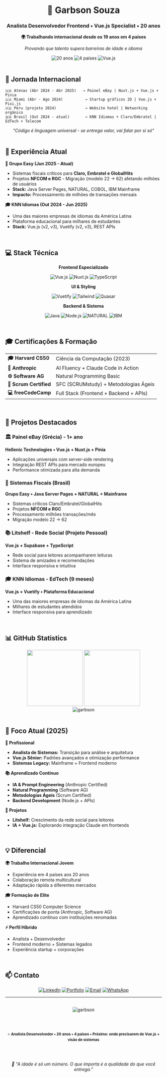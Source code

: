 <div align="center">
  <h1>👋 Garbson Souza</h1>
  <h3>Analista Desenvolvedor Frontend • Vue.js Specialist • 20 anos</h3>
  
  <p><strong>🌍 Trabalhando internacional desde os 19 anos em 4 países</strong></p>
  <p><em>Provando que talento supera barreiras de idade e idioma</em></p>
  
  <div>
    <img src="https://img.shields.io/badge/Idade-20%20anos-blue?style=for-the-badge" alt="20 anos"/>
    <img src="https://img.shields.io/badge/Países-4-green?style=for-the-badge" alt="4 países"/>
    <img src="https://img.shields.io/badge/Vue.js-Specialist-4FC08D?style=for-the-badge&logo=vue.js&logoColor=white" alt="Vue.js"/>
  </div>
</div>

<br>

## 🚀 Jornada Internacional

```
🇬🇷 Atenas (Abr 2024 - Abr 2025)   → Painel eBay | Nuxt.js + Vue.js + Pinia
🇺🇸 Miami (Abr - Ago 2024)          → Startup gráficos 2D | Vue.js + Pixi.js  
🇵🇪 Peru (projeto 2024)             → Website hotel | Networking orgânico
🇧🇷 Brasil (Out 2024 - atual)       → KNN Idiomas + Claro/Embratel | EdTech + Telecom
```

<div align="center">
  <em>"Código é linguagem universal - se entrega valor, vai falar por si só"</em>
</div>

<br>

## 🎯 Experiência Atual

**💼 Grupo Easy (Jun 2025 - Atual)**
- Sistemas fiscais críticos para **Claro, Embratel e GlobalHits**
- Projetos **NFCOM e RGC** - Migração (modelo 22 → 62) afetando milhões de usuários
- **Stack:** Java Server Pages, NATURAL, COBOL, IBM Mainframe
- **Impacto:** Processamento de milhões de transações mensais

**🎓 KNN Idiomas (Out 2024 - Jun 2025)**
- Uma das maiores empresas de idiomas da América Latina
- Plataforma educacional para milhares de estudantes
- **Stack:** Vue.js (v2, v3), Vuetify (v2, v3), REST APIs

<br>

## 💻 Stack Técnica

<div align="center">
  
**Frontend Especializado**
  
![Vue.js](https://img.shields.io/badge/Vue.js-4FC08D?style=for-the-badge&logo=vue.js&logoColor=white)
![Nuxt.js](https://img.shields.io/badge/Nuxt.js-00C58E?style=for-the-badge&logo=nuxt.js&logoColor=white)
![TypeScript](https://img.shields.io/badge/TypeScript-3178C6?style=for-the-badge&logo=typescript&logoColor=white)

**UI & Styling**

![Vuetify](https://img.shields.io/badge/Vuetify-1867C0?style=for-the-badge&logo=vuetify&logoColor=white)
![Tailwind](https://img.shields.io/badge/Tailwind_CSS-38B2AC?style=for-the-badge&logo=tailwind-css&logoColor=white)
![Quasar](https://img.shields.io/badge/Quasar-1976D2?style=for-the-badge&logo=quasar&logoColor=white)

**Backend & Sistema**

![Java](https://img.shields.io/badge/Java-ED8B00?style=for-the-badge&logo=openjdk&logoColor=white)
![Node.js](https://img.shields.io/badge/Node.js-43853D?style=for-the-badge&logo=node.js&logoColor=white)
![NATURAL](https://img.shields.io/badge/NATURAL-005CA5?style=for-the-badge)
![IBM](https://img.shields.io/badge/IBM_Mainframe-006699?style=for-the-badge)

</div>

<br>

## 🎓 Certificações & Formação

<table align="center">
  <tr>
    <td><strong>🎓 Harvard CS50</strong></td>
    <td>Ciência da Computação (2023)</td>
  </tr>
  <tr>
    <td><strong>🤖 Anthropic</strong></td>
    <td>AI Fluency + Claude Code in Action</td>
  </tr>
  <tr>
    <td><strong>⚙️ Software AG</strong></td>
    <td>Natural Programming Basic</td>
  </tr>
  <tr>
    <td><strong>🔄 Scrum Certified</strong></td>
    <td>SFC (SCRUMstudy) + Metodologias Ágeis</td>
  </tr>
  <tr>
    <td><strong>💻 freeCodeCamp</strong></td>
    <td>Full Stack (Frontend + Backend + APIs)</td>
  </tr>
</table>

<br>

## 🌟 Projetos Destacados

### 🏛️ **Painel eBay (Grécia) - 1+ ano**
**Hellenic Technologies • Vue.js + Nuxt.js + Pinia**
- Aplicações universais com server-side rendering
- Integração REST APIs para mercado europeu
- Performance otimizada para alta demanda

### 🏢 **Sistemas Fiscais (Brasil)**
**Grupo Easy • Java Server Pages + NATURAL + Mainframe**
- Sistemas críticos Claro/Embratel/GlobalHits
- Projetos **NFCOM e RGC**
- Processamento milhões transações/mês
- Migração modelo 22 → 62

### 📚 **Litshelf - Rede Social (Projeto Pessoal)**
**Vue.js + Supabase + TypeScript**
- Rede social para leitores acompanharem leituras
- Sistema de amizades e recomendações
- Interface responsiva e intuitiva

### 🎓 **KNN Idiomas - EdTech (9 meses)**
**Vue.js + Vuetify • Plataforma Educacional**
- Uma das maiores empresas de idiomas da América Latina
- Milhares de estudantes atendidos
- Interface responsiva para aprendizado

<br>

## 📊 GitHub Statistics

<div align="center">
  <img height="180em" src="https://github-readme-stats.vercel.app/api?username=garbson&show_icons=true&theme=tokyonight&include_all_commits=true&count_private=true"/>
  <img height="180em" src="https://github-readme-stats.vercel.app/api/top-langs/?username=garbson&layout=compact&langs_count=7&theme=tokyonight"/>
</div>

<div align="center">
  <img src="https://github-readme-streak-stats.herokuapp.com/?user=garbson&theme=tokyonight" alt="garbson"/>
</div>

<br>

## 🎯 Foco Atual (2025)

**💼 Profissional**
- **Analista de Sistemas:** Transição para análise e arquitetura
- **Vue.js Sênior:** Padrões avançados e otimização performance
- **Sistemas Legacy:** Mainframe + Frontend moderno

**📚 Aprendizado Contínuo**
- **IA & Prompt Engineering** (Anthropic Certified)
- **Natural Programming** (Software AG)
- **Metodologias Ágeis** (Scrum Certified)
- **Backend Development** (Node.js + APIs)

**🚀 Projetos**
- **Litshelf:** Crescimento da rede social para leitores
- **IA + Vue.js:** Explorando integração Claude em frontends

<br>

## 💡 Diferencial

**🌍 Trabalho Internacional Jovem**
- Experiência em 4 países aos 20 anos
- Colaboração remota multicultural
- Adaptação rápida a diferentes mercados

**🎓 Formação de Elite**
- Harvard CS50 Computer Science
- Certificações de ponta (Anthropic, Software AG)
- Aprendizado contínuo com instituições renomadas

**⚡ Perfil Híbrido**
- Analista + Desenvolvedor
- Frontend moderno + Sistemas legados  
- Experiência startup + corporações

<br>

## 📫 Contato

<div align="center">
  
[![LinkedIn](https://img.shields.io/badge/LinkedIn-0077B5?style=for-the-badge&logo=linkedin&logoColor=white)](https://www.linkedin.com/in/garbsonsouza-0744a825a/)
[![Portfolio](https://img.shields.io/badge/Portfolio-000000?style=for-the-badge&logo=About.me&logoColor=white)](https://portifolio-by1.pages.dev/)
[![Email](https://img.shields.io/badge/Email-D14836?style=for-the-badge&logo=gmail&logoColor=white)](mailto:garbsonsouza2602@gmail.com)
[![WhatsApp](https://img.shields.io/badge/WhatsApp-25D366?style=for-the-badge&logo=whatsapp&logoColor=white)](https://wa.me/5568992490198)

</div>

---

<div align="center">
  <br>
  <img src="https://komarev.com/ghpvc/?username=garbson&label=Profile%20views&color=0e75b6&style=flat" alt="garbson"/>
  
  <br><br>
  
  <sub>⭐ **Analista Desenvolvedor • 20 anos • 4 países • Próximo: onde precisarem de Vue.js + visão de sistemas**</sub>
  
  <br><br>
  
  <em>💪 "A idade é só um número. O que importa é a qualidade do que você entrega."</em>
</div>
